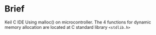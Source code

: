 # Brief
Keil C IDE
Using malloc() on microcontroller.
The 4 functions for dynamic memory allocation are located at C standard library `<stdlib.h>` 